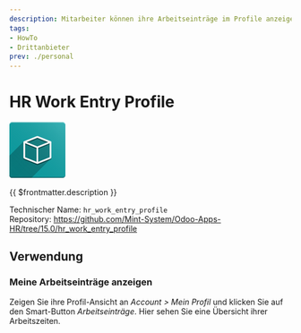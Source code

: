 ```yaml
---
description: Mitarbeiter können ihre Arbeitseinträge im Profile anzeigen.
tags:
- HowTo
- Drittanbieter
prev: ./personal
---
```

# HR Work Entry Profile
![icon_oms_box](assets/icon_oms_box.png)

{{ $frontmatter.description }}

Technischer Name: `hr_work_entry_profile`\
Repository: <https://github.com/Mint-System/Odoo-Apps-HR/tree/15.0/hr_work_entry_profile>

## Verwendung

### Meine Arbeitseinträge anzeigen

Zeigen Sie ihre Profil-Ansicht an *Account > Mein Profil* und klicken Sie auf den Smart-Button *Arbeitseinträge*. Hier sehen Sie eine Übersicht ihrer Arbeitszeiten.